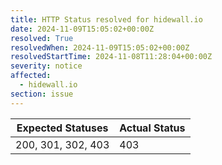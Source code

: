 ```yaml
---
title: HTTP Status resolved for hidewall.io
date: 2024-11-09T15:05:02+00:00Z
resolved: True
resolvedWhen: 2024-11-09T15:05:02+00:00Z
resolvedStartTime: 2024-11-08T11:28:04+00:00Z
severity: notice
affected:
  - hidewall.io
section: issue
---
```


| Expected Statuses | Actual Status  |
|-------------------|----------------|
| 200, 301, 302, 403 | 403 |
